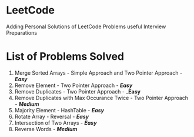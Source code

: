 # LeetCode
Adding Personal Solutions of LeetCode Problems useful Interview Preparations

# List of Problems Solved
1. Merge Sorted Arrays - Simple Approach and Two Pointer Approach - _**Easy**_
2. Remove Element - Two Pointer Approach - _**Easy**_
3. Remove Duplicates - Two Pointer Approach - _**Easy**
4. Remove Duplicates with Max Occurance Twice - Two Pointer Approach - _**Medium**_
5. Majority Element - HashTable -  _**Easy**_
6. Rotate Array - Reversal - _**Easy**_
7. Intersection of Two Arrays - _**Easy**_
8. Reverse Words - _**Medium**_